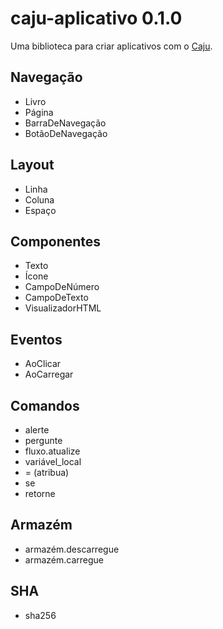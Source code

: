 # caju-aplicativo 0.1.0

Uma biblioteca para criar aplicativos com o [Caju](https://github.com/angelonuffer/caju).

## Navegação

- Livro
- Página
- BarraDeNavegação
- BotãoDeNavegação

## Layout

- Linha
- Coluna
- Espaço

## Componentes

- Texto
- Ícone
- CampoDeNúmero
- CampoDeTexto
- VisualizadorHTML

## Eventos

- AoClicar
- AoCarregar

## Comandos

- alerte
- pergunte
- fluxo.atualize
- variável_local
- = (atribua)
- se
- retorne

## Armazém

- armazém.descarregue
- armazém.carregue

## SHA

- sha256
